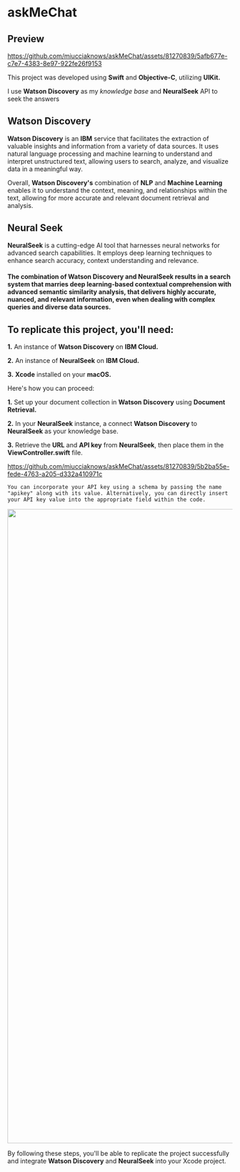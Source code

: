 # askMeChat

## Preview 

https://github.com/miucciaknows/askMeChat/assets/81270839/5afb677e-c7e7-4383-8e97-922fe26f9153

This project was developed using **Swift** and **Objective-C**, utilizing **UIKit.**

I use **Watson Discovery** as my _knowledge base_ and **NeuralSeek** API to seek the answers

## Watson Discovery

**Watson Discovery** is an **IBM** service that facilitates the extraction of valuable insights and information from a variety of data sources. It uses natural language processing and machine learning to understand and interpret unstructured text, allowing users to search, analyze, and visualize data in a meaningful way.

Overall, **Watson Discovery's** combination of **NLP** and **Machine Learning** enables it to understand the context, meaning, and relationships within the text, allowing for more accurate and relevant document retrieval and analysis.

## Neural Seek

**NeuralSeek** is a cutting-edge AI tool that harnesses neural networks for advanced search capabilities. It employs deep learning techniques to enhance search accuracy, context understanding and relevance. 

#### The combination of Watson Discovery and NeuralSeek results in a search system that marries deep learning-based contextual comprehension with advanced semantic similarity analysis, that delivers highly accurate, nuanced, and relevant information, even when dealing with complex queries and diverse data sources.

##  To replicate this project, you'll need:

**1.** An instance of **Watson Discovery** on **IBM Cloud.**
<br>

**2.** An instance of **NeuralSeek** on **IBM Cloud.**
<br>

**3.** **Xcode** installed on your **macOS.**

Here's how you can proceed:

**1.** Set up your document collection in **Watson Discovery** using **Document Retrieval.**
<br>

**2.** In your **NeuralSeek** instance,  a connect **Watson Discovery** to **NeuralSeek** as your knowledge base.
<br>

**3.** Retrieve the **URL** and **API key** from **NeuralSeek**, then place them in the **ViewController.swift** file.
<br>



https://github.com/miucciaknows/askMeChat/assets/81270839/5b2ba55e-fede-4763-a205-d332a410971c


`You can incorporate your API key using a schema by passing the name "apikey" along with its value. Alternatively, you can directly insert your API key value into the appropriate field within the code.`

<img width="1420" alt="" src="https://github.com/miucciaknows/askMeChat/assets/81270839/a81a7486-2daa-4762-a208-2ab14bb4a0c1">

By following these steps, you'll be able to replicate the project successfully and integrate **Watson Discovery** and **NeuralSeek** into your Xcode project.
